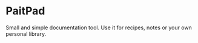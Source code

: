 # PaitPad
Small and simple documentation tool. Use it for recipes, notes or your own personal library.
